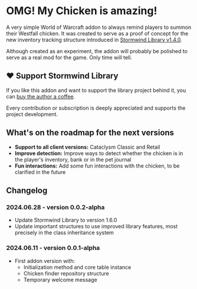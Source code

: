 # OMG! My Chicken is amazing!

A very simple World of Warcraft addon to always remind players to summon their 
Westfall chicken. It was created to serve as a proof of concept for the new
inventory tracking structure introduced in [Stormwind Library v1.4.0](https://github.com/adrianocastro189/stormwind-library/releases/tag/1.4.0).

Although created as an experiment, the addon will probably be polished to serve
as a real mod for the game. Only time will tell.

## ❤️ Support Stormwind Library

If you like this addon and want to support the library project behind it, you 
can [buy the author a coffee](https://github.com/sponsors/adrianocastro189).

Every contribution or subscription is deeply appreciated and supports
the project development.

## What's on the roadmap for the next versions

* **Support to all client versions:** Cataclysm Classic and Retail
* **Improve detection:** Improve ways to detect whether the chicken is in the 
player's inventory, bank or in the pet journal
* **Fun interactions:** Add some fun interactions with the chicken, to be 
clarified in the future

## Changelog

### 2024.06.28 - version 0.0.2-alpha

* Update Stormwind Library to version 1.6.0
* Update important structures to use improved library features, most precisely
  in the class inheritance system

### 2024.06.11 - version 0.0.1-alpha

* First addon version with:
   * Initialization method and core table instance
   * Chicken finder repository structure
   * Temporary welcome message